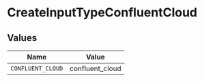 # CreateInputTypeConfluentCloud


## Values

| Name              | Value             |
| ----------------- | ----------------- |
| `CONFLUENT_CLOUD` | confluent_cloud   |